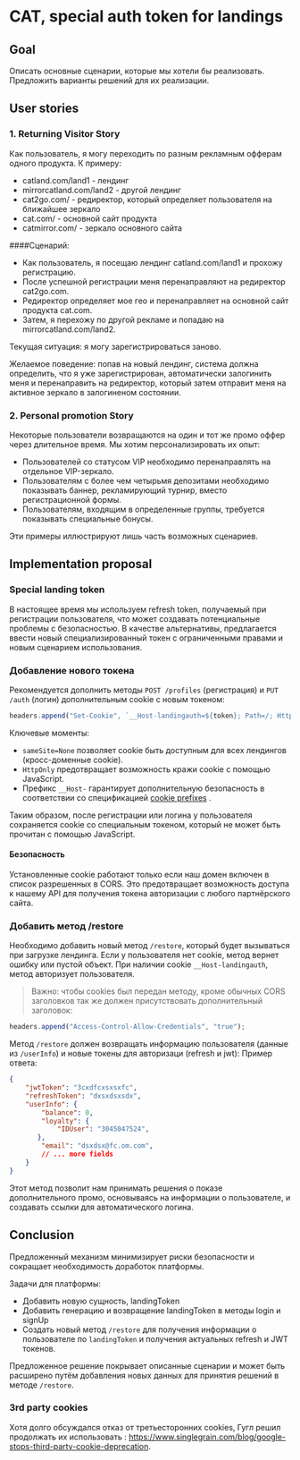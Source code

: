 # CAT, special auth token for landings
## Goal
Описать основные сценарии, которые мы хотели бы реализовать. Предложить варианты решений для их реализации.

## User stories
### 1. Returning Visitor Story
Как пользователь, я могу переходить по разным рекламным офферам одного продукта. К примеру: 
- catland.com/land1 - лендинг
- mirrorcatland.com/land2 - другой лендинг
- cat2go.com/ - редиректор, который определяет пользователя на ближайшее зеркало
- cat.com/ - основной сайт продукта
- catmirror.com/ - зеркало основного сайта

####Сценарий:

- Как пользователь, я посещаю лендинг catland.com/land1 и прохожу регистрацию.
- После успешной регистрации меня перенаправляют на редиректор cat2go.com.
- Редиректор определяет мое гео и перенаправляет на основной сайт продукта cat.com.
- Затем, я перехожу по другой рекламе и попадаю на mirrorcatland.com/land2.

Текущая ситуация: я могу зарегистрироваться заново.

Желаемое поведение: попав на новый лендинг, система должна определить, что я уже зарегистрирован, автоматически залогинить меня и перенаправить на редиректор, который затем отправит меня на активное зеркало в залогиненом состоянии.

### 2. Personal promotion Story
Некоторые пользователи возвращаются на один и тот же промо оффер через длительное время. Мы хотим персонализировать их опыт:

- Пользователей со статусом VIP необходимо перенаправлять на отдельное VIP-зеркало.
- Пользователям с более чем четырьмя депозитами необходимо показывать баннер, рекламирующий турнир, вместо регистрационной формы.
- Пользователям, входящим в определенные группы, требуется показывать специальные бонусы.

Эти примеры иллюстрируют лишь часть возможных сценариев.
## Implementation proposal
### Special landing token
В настоящее время мы используем refresh token, получаемый при регистрации пользователя, что может создавать потенциальные проблемы с безопасностью. В качестве альтернативы, предлагается ввести новый специализированный токен с ограниченными правами и новым сценарием использования.

### Добавление нового токена
Рекомендуется дополнить методы `POST /profiles` (регистрация) и `PUT /auth` (логин) дополнительным cookie с новым токеном:
```javascript
headers.append("Set-Cookie", `__Host-landingauth=${token}; Path=/; HttpOnly; Max-Age=2629800; sameSite=None; secure=true`);
```
Ключевые моменты:
- `sameSite=None` позволяет cookie быть доступным для всех лендингов (кросс-доменные cookie).
- `HttpOnly` предотвращает возможность кражи cookie с помощью JavaScript.
- Префикс `__Host-` гарантирует дополнительную безопасность в соответствии со спецификацией [cookie prefixes](https://developer.mozilla.org/en-US/docs/Web/HTTP/Cookies#cookie_prefixes) .

Таким образом, после регистрации или логина у пользователя сохраняется cookie со специальным токеном, который не может быть прочитан с помощью JavaScript.

#### Безопасность
Установленные cookie работают только если наш домен включен в список разрешенных в CORS. Это предотвращает возможность доступа к нашему API для получения токена авторизации с любого партнёрского сайта.

### Добавить метод /restore
Необходимо добавить новый метод `/restore`, который будет вызываться при загрузке лендинга. Если у пользователя нет cookie, метод вернет ошибку или пустой объект. При наличии cookie `__Host-landingauth`, метод авторизует пользователя.

> Важно: чтобы cookies был передан методу, кроме обычных CORS заголовков так же должен присутствовать дополнительный заголовок:
> 
```javascript
headers.append("Access-Control-Allow-Credentials", "true");
```

Метод `/restore` должен возвращать информацию пользователя (данные из `/userInfo`) и новые токены для авторизаци (refresh и jwt):
Пример ответа: 
```json
{
	"jwtToken": "3cxdfcxsxsxfc",
	"refreshToken": "dxsxdsxsdx",
	"userInfo": {
		"balance": 0,
	    "loyalty": {
	        "IDUser": "3045047524",
	   },
	    "email": "dsxdsx@fc.om.com",
	    // ... more fields
	}
}
```

Этот метод позволит нам принимать решения о показе дополнительного промо, основываясь на информации о пользователе, и создавать ссылки для автоматического логина.

## Conclusion
Предложенный механизм минимизирует риски безопасности и сокращает необходимость доработок платформы.

Задачи для платформы:
- Добавить новую сущность, landingToken
- Добавить генерацию и возвращение landingToken в методы login и signUp
- Создать новый метод `/restore` для получения информации о пользователе по `landingToken` и получения актуальных refresh и JWT токенов.

Предложенное решение покрывает описанные сценарии и может быть расширено путём добавления новых данных для принятия решений в методе `/restore`.

### 3rd party cookies
Хотя долго обсуждался отказ от третьесторонних cookies, Гугл решил продолжать их использовать : https://www.singlegrain.com/blog/google-stops-third-party-cookie-deprecation.